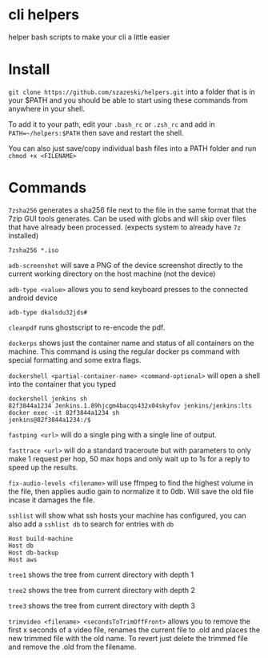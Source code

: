 # cli helpers
helper bash scripts to make your cli a little easier


# Install
`git clone https://github.com/szazeski/helpers.git`
into a folder that is in your $PATH and you should be able to start using these commands from anywhere in your shell.

To add it to your path, edit your `.bash_rc` or `.zsh_rc` and add in `PATH=~/helpers:$PATH` then save and restart the shell.

You can also just save/copy individual bash files into a PATH folder and run `chmod +x <FILENAME>`


# Commands

`7zsha256` generates a sha256 file next to the file in the same format that the 7zip GUI tools generates. Can be used with globs and will skip over files that have already been processed. (expects system to already have `7z` installed)
```
7zsha256 *.iso
```

`adb-screenshot` will save a PNG of the device screenshot directly to the current working directory on the host machine (not the device)

`adb-type <value>` allows you to send keyboard presses to the connected android device
```
adb-type dkalsdu32jds#
```

`cleanpdf` runs ghostscript to re-encode the pdf. 

`dockerps` shows just the container name and status of all containers on the machine. This command is using the regular docker ps command with special formatting and some extra flags.


`dockershell <partial-container-name> <command-optional>` will open a shell into the container that you typed
```
dockershell jenkins sh
82f3844a1234 Jenkins.1.89hjcgm4bacqs432x04skyfov jenkins/jenkins:lts
docker exec -it 82f3844a1234 sh
jenkins@82f3844a1234:/$
```

`fastping <url>` will do a single ping with a single line of output.

`fasttrace <url>` will do a standard traceroute but with parameters to only make 1 request per hop, 50 max hops and only wait up to 1s for a reply to speed up the results.

`fix-audio-levels <filename>` will use ffmpeg to find the highest volume in the file, then applies audio gain to normalize it to 0db. Will save the old file incase it damages the file.


`sshlist` will show what ssh hosts your machine has configured, you can also add a `sshlist db` to search for entries with `db`

```
Host build-machine
Host db
Host db-backup
Host aws
```

`tree1` shows the tree from current directory with depth 1

`tree2` shows the tree from current directory with depth 2

`tree3` shows the tree from current directory with depth 3

`trimvideo <filename> <secondsToTrimOffFront>` allows you to remove the first x seconds of a video file, renames the current file to <filename>.old and places the new trimmed file with the old name. To revert just delete the trimmed file and remove the .old from the filename. 
